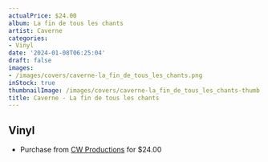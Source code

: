```yaml
---
actualPrice: $24.00
album: La fin de tous les chants
artist: Caverne
categories:
- Vinyl
date: '2024-01-08T06:25:04'
draft: false
images:
- /images/covers/caverne-la_fin_de_tous_les_chants.png
inStock: true
thumbnailImage: /images/covers/caverne-la_fin_de_tous_les_chants-thumb.png
title: Caverne - La fin de tous les chants
---
```


## Vinyl
* Purchase from [CW Productions](https://shop.cwproductions.net/products/caverne-la-fin-de-tous-les-chants-lp) for $24.00
